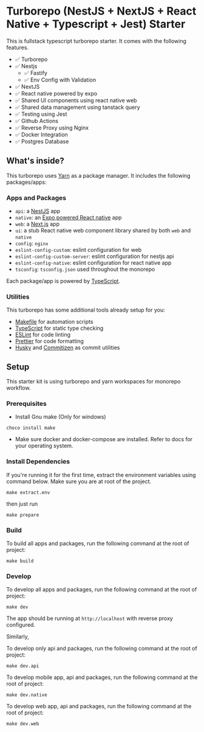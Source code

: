 # Turborepo (NestJS + NextJS + React Native + Typescript + Jest) Starter

This is fullstack typescript turborepo starter. It comes with the following features.

- ✅ Turborepo
- ✅ Nestjs
  - ✅ Fastify
  - ✅ Env Config with Validation
- ✅ NextJS
- ✅ React native powered by expo
- ✅ Shared UI components using react native web
- ✅ Shared data management using tanstack query
- ✅ Testing using Jest
- ✅ Github Actions
- ✅ Reverse Proxy using Nginx
- ✅ Docker Integration
- ✅ Postgres Database

## What's inside?

This turborepo uses [Yarn](https://classic.yarnpkg.com/lang/en/) as a package manager. It includes the following packages/apps:

### Apps and Packages

- `api`: a [NestJS](https://nestjs.com/) app
- `native`: an [Expo powered React native](https://expo.dev/) app
- `web`: a [Next.js](https://nextjs.org) app
- `ui`: a stub React native web component library shared by both `web` and `native`
- `config`: `nginx`
- `eslint-config-custom`: eslint configuration for web
- `eslint-config-custom-server`: eslint configuration for nestjs api
- `eslint-config-native`: eslint configuration for react native app
- `tsconfig`: `tsconfig.json` used throughout the monorepo

Each package/app is powered by [TypeScript](https://www.typescriptlang.org/).

### Utilities

This turborepo has some additional tools already setup for you:

- [Makefile](https://opensource.com/article/18/8/what-how-makefile) for automation scripts
- [TypeScript](https://www.typescriptlang.org/) for static type checking
- [ESLint](https://eslint.org/) for code linting
- [Prettier](https://prettier.io) for code formatting
- [Husky](https://github.com/typicode/husky) and [Commitizen](https://github.com/commitizen/cz-cli) as commit utilities

## Setup

This starter kit is using turborepo and yarn workspaces for monorepo workflow.

### Prerequisites

- Install Gnu make (Only for windows)

```
choco install make
```

- Make sure docker and docker-compose are
  installed. Refer to docs for your operating system.

### Install Dependencies

If you're running it for the first time, extract the environment variables using command below. Make sure you are at root of the project.

```
make extract.env
```

then just run

```
make prepare
```

### Build

To build all apps and packages, run the following command at the root of project:

```
make build
```

### Develop

To develop all apps and packages, run the following command at the root of project:

```
make dev
```

The app should be running at `http://localhost` with reverse proxy configured.

Similarly,

To develop only api and packages, run the following command at the root of project:

```
make dev.api
```

To develop mobile app, api and packages, run the following command at the root of project:

```
make dev.native
```

To develop web app, api and packages, run the following command at the root of project:

```
make dev.web
```
